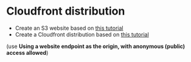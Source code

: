 # Cloudfront distribution


- Create an S3 website based on [this tutorial](https://docs.aws.amazon.com/AmazonS3/latest/userguide/HostingWebsiteOnS3Setup.html)
- Create a Cloudfront distribution based on [this tutorial](https://aws.amazon.com/premiumsupport/knowledge-center/cloudfront-serve-static-website/)

(use **Using a website endpoint as the origin, with anonymous (public) access allowed**)
